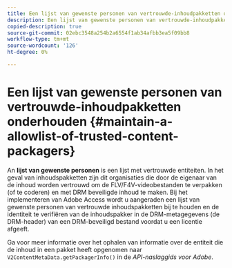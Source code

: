 ```yaml
---
title: Een lijst van gewenste personen van vertrouwde-inhoudpakketten onderhouden
description: Een lijst van gewenste personen van vertrouwde-inhoudpakketten onderhouden
copied-description: true
source-git-commit: 02ebc3548a254b2a6554f1ab34afbb3ea5f09bb8
workflow-type: tm+mt
source-wordcount: '126'
ht-degree: 0%

---
```


# Een lijst van gewenste personen van vertrouwde-inhoudpakketten onderhouden {#maintain-a-allowlist-of-trusted-content-packagers}

An **lijst van gewenste personen** is een lijst met vertrouwde entiteiten. In het geval van inhoudspakketten zijn dit organisaties die door de eigenaar van de inhoud worden vertrouwd om de FLV/F4V-videobestanden te verpakken (of te coderen) en met DRM beveiligde inhoud te maken. Bij het implementeren van Adobe Access wordt u aangeraden een lijst van gewenste personen van vertrouwde inhoudspakketten bij te houden en de identiteit te verifiëren van de inhoudspakker in de DRM-metagegevens (de DRM-header) van een DRM-beveiligd bestand voordat u een licentie afgeeft.

Ga voor meer informatie over het ophalen van informatie over de entiteit die de inhoud in een pakket heeft opgenomen naar `V2ContentMetaData.getPackagerInfo()` in de *API-naslaggids voor Adobe*.

